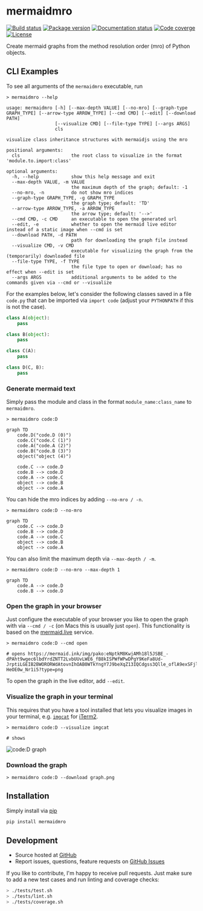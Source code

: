 # mermaidmro

<!-- marker-before-badges -->

[![Build status](https://github.com/riga/mermaidmro/actions/workflows/lint_and_test.yml/badge.svg)](https://github.com/riga/mermaidmro/actions/workflows/lint_and_test.yml)
[![Package version](https://img.shields.io/pypi/v/mermaidmro.svg?style=flat)](https://pypi.python.org/pypi/mermaidmro)
[![Documentation status](https://readthedocs.org/projects/mermaidmro/badge/?version=latest)](http://mermaidmro.readthedocs.io)
[![Code coverge](https://codecov.io/gh/riga/mermaidmro/graph/badge.svg?token=UAKGC13BVI)](https://codecov.io/gh/riga/mermaidmro)
[![License](https://img.shields.io/github/license/riga/mermaidmro.svg)](https://github.com/riga/mermaidmro/blob/master/LICENSE)

<!-- marker-after-badges -->

Create mermaid graphs from the method resolution order (mro) of Python objects.


<!-- marker-before-content -->

## CLI Examples

To see all arguments of the `mermaidmro` executable, run

```shell
> mermaidmro --help

usage: mermaidmro [-h] [--max-depth VALUE] [--no-mro] [--graph-type GRAPH_TYPE] [--arrow-type ARROW_TYPE] [--cmd CMD] [--edit] [--download PATH]
                  [--visualize CMD] [--file-type TYPE] [--args ARGS]
                  cls

visualize class inheritance structures with mermaidjs using the mro

positional arguments:
  cls                   the root class to visualize in the format 'module.to.import:class'

optional arguments:
  -h, --help            show this help message and exit
  --max-depth VALUE, -m VALUE
                        the maximum depth of the graph; default: -1
  --no-mro, -n          do not show mro indices
  --graph-type GRAPH_TYPE, -g GRAPH_TYPE
                        the graph type; default: 'TD'
  --arrow-type ARROW_TYPE, -a ARROW_TYPE
                        the arrow type; default: '-->'
  --cmd CMD, -c CMD     an executable to open the generated url
  --edit, -e            whether to open the mermaid live editor instead of a static image when --cmd is set
  --download PATH, -d PATH
                        path for downloading the graph file instead
  --visualize CMD, -v CMD
                        executable for visualizing the graph from the (temporarily) downloaded file
  --file-type TYPE, -f TYPE
                        the file type to open or download; has no effect when --edit is set
  --args ARGS           additional arguments to be added to the commands given via --cmd or --visualize
```

For the examples below, let's consider the following classes saved in a file `code.py` that can be imported via `import code` (adjust your `PYTHONPATH` if this is not the case).

```python
class A(object):
    pass

class B(object):
    pass

class C(A):
    pass

class D(C, B):
    pass
```

### Generate mermaid text

Simply pass the module and class in the format `module_name:class_name` to `mermaidmro`.

```shell
> mermaidmro code:D

graph TD
    code.D("code.D (0)")
    code.C("code.C (1)")
    code.A("code.A (2)")
    code.B("code.B (3)")
    object("object (4)")

    code.C --> code.D
    code.B --> code.D
    code.A --> code.C
    object --> code.B
    object --> code.A
```

You can hide the mro indices by adding `--no-mro / -n`.

```shell
> mermaidmro code:D --no-mro

graph TD
    code.C --> code.D
    code.B --> code.D
    code.A --> code.C
    object --> code.B
    object --> code.A
```

You can also limit the maximum depth via `--max-depth / -m`.

```shell
> mermaidmro code:D --no-mro --max-depth 1

graph TD
    code.A --> code.D
    code.B --> code.D
```


### Open the graph in your browser

Just configure the executable of your browser you like to open the graph with via `--cmd / -c` (on Macs this is usually just `open`).
This functionality is based on the [mermaid.live](https://mermaid.live) service.

```shell
> mermaidmro code:D --cmd open

# opens https://mermaid.ink/img/pako:eNptkM8KwjAMh18l5JSBE_-dPAht9wgec6lbdYrdZNTT2LvbUUvLWE6_fB8kISPWfWPwDPgY9KeFa8Ud-JrptiLGEIB2BWORORWdAtovnIhOAB0WTkYngY7J9beXqZ13IQCdgss3Qlle_oflA9exSFjlKxKW61jgBtCawepnM_9lZHStsYZ9w9iYu_6-HeOE0w_Nr1i5?type=png
```

To open the graph in the live editor, add `--edit`.


### Visualize the graph in your terminal

This requires that you have a tool installed that lets you visualize images in your terminal, e.g. [`imgcat`](https://iterm2.com/documentation-images.html) for [iTerm2](https://iterm2.com).

```shell
> mermaidmro code:D --visualize imgcat

# shows
```

![code:D graph](https://media.githubusercontent.com/media/riga/mermaidmro/master/assets/graph.png)


### Download the graph

```shell
> mermaidmro code:D --download graph.png
```


## Installation

Simply install via [pip](https://pypi.python.org/pypi/mermaidmro)

```bash
pip install mermaidmro
```


## Development

- Source hosted at [GitHub](https://github.com/riga/mermaidmro)
- Report issues, questions, feature requests on [GitHub Issues](https://github.com/riga/mermaidmro/issues)

If you like to contribute, I'm happy to receive pull requests.
Just make sure to add a new test cases and run linting and coverage checks:

```bash
> ./tests/test.sh
> ./tests/lint.sh
> ./tests/coverage.sh
```

<!-- marker-after-content -->
